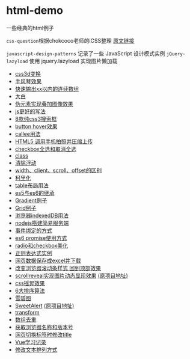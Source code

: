 html-demo
=========

一些经典的html例子

`css-question`根据chokcoco老师的iCSS整理
[原文链接](https://github.com/chokcoco/iCSS)

`javascript-design-patterns` 记录了一些 JavaScript 设计模式实例
`jQuery-lazyload`  使用 jquery.lazyload 实现图片懒加载

- [css3d变换](3D-css-transition.html)
- [手风琴效果](Accordion.html)
- [快速输出xx以内的连续数组](ali.js)
- [大白](Baymax.html)
- [伪元素实现叠加图像效果](before-after-imageStack.html)
- [js更好的写法](betterJs.js)
- [8款纯css3搜索框](button.html)
- [button hover效果](buttonhover.html)
- [callee用法](callee.js)
- [HTML5 调用手机拍照并压缩上传](camera.html)
- [checkbox全选和取消全选](checkbox.html)
- [class](class.js)
- [清除浮动](clearfix.html)
- [width、client、scroll、offset的区别](client-scroll-offset.html)
- [柯里化](currying.js)
- [table布局用法](display-table.html)
- [es5与es6的继承](extends.js)
- [Gradient例子](gradient.html)
- [Grid例子](grid.html)
- [浏览器indexedDB用法](indexedDB.html)
- [nodejs搭建简易服务端](node-server.js)
- [事件绑定的方式](onclick.html)
- [es6 promise使用方式](promise.js)
- [radio和checkbox美化](radio-checkbox.html)
- [正则表达式实例](regex.js)
- [网页数据保存成excel并下载](saveAsExcelFile.html)
- [改变浏览器滚动条样式 回到顶部效果](scrollAndGotop.html)
- [scrollreveal实现图片动态显现效果](scrollreveal.html) [(原项目地址)](https://github.com/jlmakes/scrollreveal)
- [css摇晃效果](shake.css)
- [6大排序算法](sort.js)
- [雪碧图](sprite.html)
- [SweetAlert](sweetalert.html) [(原项目地址)](https://github.com/t4t5/sweetalert)
- [transform](transform.html)
- [数组去重](uniqueArray.js)
- [获取浏览器名称和版本号](version.html)
- [网页切换标签时修改title](visibilitychange.html)
- [Vue学习记录](Vue.html)
- [修改文本排列方式](writing-mode.html)
